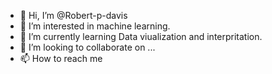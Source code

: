 - 👋 Hi, I’m @Robert-p-davis
- 👀 I’m interested in machine learning.
- 🌱 I’m currently learning Data viualization and interpritation.
- 💞️ I’m looking to collaborate on ...
- 📫 How to reach me 

<!---
Robert-p-davis/Robert-p-davis is a ✨ special ✨ repository because its `README.md` (this file) appears on your GitHub profile.
You can click the Preview link to take a look at your changes.
--->

